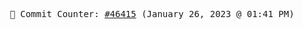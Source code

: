 <p align="center">
    <samp>
        📮 Commit Counter: <a href="https://github.com/Javascript-void0/Javascript-void0/commits/main">#46415</a> (January 26, 2023 @ 01:41 PM)
    </samp>
</p>